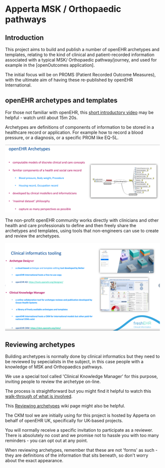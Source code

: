 # Apperta MSK / Orthopaedic pathways

## Introduction

This project aims to build and publish a number of openEHR archetypes and templates, relating to the kind of clinical and patient-recorded information associated with a typical MSK/ Orthopaedic pathway/journey, and used for example in the [openOutcomes application].

The initial focus will be on PROMS (Patient Recorded Outcome Measures), with the ultimate aim of having these re-published by openEHR International.

## openEHR archetypes and templates

For those not familiar with openEHR, this [short introductory video](https://youtu.be/uWBAeu464rM?t=62) may be helpful - watch until about 15m 20s.

Archetypes are definitions of components of information to be stored in a healthcare record or application. For example how to record a blood pressure, or a diagnosis, or a specific PROM like EQ-5L.

![](./images/openehr-archetypes.png)


The non-profit openEHR community works directly with clinicians and other health and care professionals to define and then freely share the archetypes and templates, using tools that non-engineers can use to create and review the archetypes.

![](images/openehr-tools.png)

## Reviewing archetypes

Building archetypes is normally done by clinical informatics but they need to be reviewed by sepecialists in the subject, in this case people with a knowledge of MSK and Orthopaedics pathways.

We use a special tool called 'Clinical Knowledge Manager' for this purpose, inviting people to review the archetype on-line.

The process is straightforward but you might find it helpful to watch this [walk-through of what is involved]().

This [Reviewing archetypes](https://openehr.atlassian.net/wiki/spaces/healthmod/pages/2949148/Review+Archetype+Content) wiki page might also be helpful.

The CKM tool we are initially using for this project is hosted by Apperta on behalf of openEHR UK, specifically for UK-based projects.

You will normally receive a specific invitation to participate as a reviewer. There is absolutely no cost and we promise not to hassle you with too many reminders - you can opt out at any point.

When reviewing archetypes, remember that these are not 'forms' as such - they are definitions of the information that sits beneath, so don't worry about the exact appearance.






